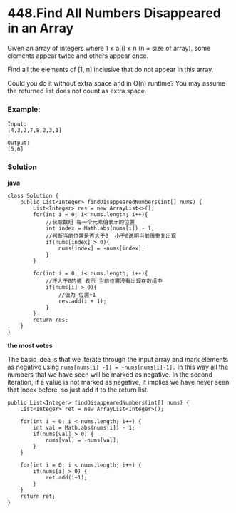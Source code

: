 # 448.Find All Numbers Disappeared in an Array

Given an array of integers where 1 ≤ a[i] ≤ n (n = size of array), some elements appear twice and others appear once.

Find all the elements of [1, n] inclusive that do not appear in this array.

Could you do it without extra space and in O(n) runtime? You may assume the returned list does not count as extra space.

### Example:

    Input:
    [4,3,2,7,8,2,3,1]

    Output:
    [5,6]
    
    
### Solution

**java**
```
class Solution {
    public List<Integer> findDisappearedNumbers(int[] nums) {
        List<Integer> res = new ArrayList<>();
        for(int i = 0; i< nums.length; i++){
            //获取数组 每一个元素值表示的位置 
            int index = Math.abs(nums[i]) - 1;
            //判断当前位置是否大于0  小于0说明当前值重复出现
            if(nums[index] > 0){
                nums[index] = -nums[index];
            }
        }
        
        for(int i = 0; i< nums.length; i++){
            //还大于0的值 表示 当前位置没有出现在数组中
            if(nums[i] > 0){
                //值为 位置+1
                res.add(i + 1);
            }    
        }
        return res;
    }
}
```

**the most votes**

The basic idea is that we iterate through the input array and mark elements as negative using `nums[nums[i] -1] = -nums[nums[i]-1].` 
In this way all the numbers that we have seen will be marked as negative. 
In the second iteration, if a value is not marked as negative, it implies we have never seen that index before, so just add it to the return list.
```
public List<Integer> findDisappearedNumbers(int[] nums) {
    List<Integer> ret = new ArrayList<Integer>();

    for(int i = 0; i < nums.length; i++) {
        int val = Math.abs(nums[i]) - 1;
        if(nums[val] > 0) {
            nums[val] = -nums[val];
        }
    }

    for(int i = 0; i < nums.length; i++) {
        if(nums[i] > 0) {
            ret.add(i+1);
        }
    }
    return ret;
}
```
